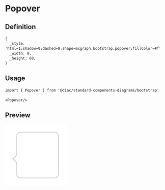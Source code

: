 # Popover

## Definition

```
{
  _style: 'html=1;shadow=0;dashed=0;shape=mxgraph.bootstrap.popover;fillColor=#ffffff;strokeColor=#CCCCCC;dx=35;dy=5;rSize=5;direction=south;whiteSpace=wrap;verticalAlign=bottom;spacing=5;fontSize=10;spacingLeft=5;align=left;',
  _width: 0,
  _height: 60,
}
```

## Usage

```
import { Popover } from '@diac/standard-components-diagrams/bootstrap'

<Popover/>
```

## Preview

<img src="./popover.png" width="200"/>
